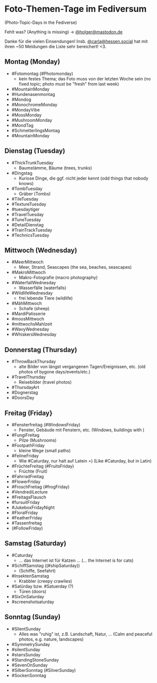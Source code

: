 # Foto-Themen-Tage im Fediversum

(Photo-Topic-Days in the Fediverse) 

Fehlt was? (Anything is missing) -> [@holger@mastodon.de ](https://mastodon.de/@holger)

Danke für die vielen Einsendungen! Insb. [@carla@hessen.social](https://mastodon.de/@carla@hessen.social) hat mit ihren ~50 Meldungen die Liste sehr bereichert! <3.

## Montag (Monday)

- #Fotomontag (#Photomonday)
  - kein festes Thema; das Foto muss von der letzten Woche sein (no fixed topic; photo must be "fresh" from last week)
- #MountainMonday 
- #Hundenasenmontag 
- #Mondog
- #MonochromeMonday
- #MondayVibe 
- #MossMonday
- #MushroomMonday
- #MondTag
- #SchmetterlingsMontag 
- #MountainMonday 

## Dienstag (Tuesday)

- #ThickTrunkTuesday
  - Baumstämme, Bäume (trees, trunks)
- #Dingstag
  - Kuriose Dinge, die ggf. nicht jeder kennt (odd things that nobody knows)
- #TombTuesday
  - Gräber (Tombs)
- #TileTuesday 
- #TextureTuesday
- #tuesdaytiger
- #TravelTuesday
- #TuneTuesday
- #DetailDienstag
- #TrainTrackTuesday
- #TechnicsTuesday
  
## Mittwoch (Wednesday)

- #MeerMittwoch
  - Meer, Strand, Seascapes (the sea, beaches, seascapes)
- #MakroMittwoch
  - Makro-Fotografie (macro photography)
- #WaterfallWednesday
  - Wasserfälle (waterfalls)
- #WildlifeWednesday
  - frei lebende Tiere (wildlife)
- #MähMittwoch
  - Schafe (sheep)
- #MardiPatisserie 
- #moosMittwoch
- #mittwochsMahlzeit
- #WavyWednesday
- #WhiskersWednesday

## Donnerstag (Thursday)

- #ThrowBackThursday
  - alte Bilder von längst vergangenen Tagen/Ereignissen, etc. (old photos of bygone days/events/etc.)
- #TravelThursday
  - Reisebilder (travel photos)
- #ThursdayArt
- #Dognerstag
- #DoorsDay 

## Freitag (Friday} 

- #Fensterfreitag (#WindowsFriday)
  - Fenster, Gebäude mit Fenstern, etc. (Windows, buildings with )
- #FungiFreitag
  - Pilze (Mushrooms)
- #FootpathFriday
  - kleine Wege (small paths)
- #FelineFriday
  - Wie #Caturday, nur halt auf Latein =) (Like #Caturday, but in Latin)
- #FrüchteFreitag (#FruitsFriday)
  - Früchte (Fruit)
- #FahrradFreitag 
- #FlowerFriday
- #FroschFreitag (#frogFriday)
- #VendrediLecture 
- #FreitagsFlausch
- #fursuitFriday
- #JukeboxFridayNight
- #FloralFriday
- #FeatherFriday 
- #Tassenfreitag
- (#FollowFriday)

## Samstag (Saturday) 

- #Caturday
  - ... das Internet ist für Katzen ... (... the Internet is for cats)
- #SchiffSamstag ((#shipSaturday))
  - (Schiffe, Seefahrt)
- #InsektenSamstag
  - Krabbler (creepy crawlies)
- #Satürday bzw. #Satuerday (?)
  - Türen (doors)
- #SixOnSaturday
- #screenshotsaturday 

## Sonntag (Sunday)

- #SilentSunday
  - Alles was "ruhig" ist, z.B. Landschaft, Natur, ... (Calm and peaceful photos, e.g. nature, landscapes)
- #SymmetrySunday
- #silentSunday 
- #stairsSunday
- #StandingStoneSunday
- #SevenOnSunday 
- #SilberSonntag (#SilverSunday)
- #SockenSonntag
